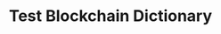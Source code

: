 ---
layout: post
title:  "Test Blockchain Dictionary"
categories: [Blockchain]
tags: []
description: 'Test'
toc: true
published: false
---